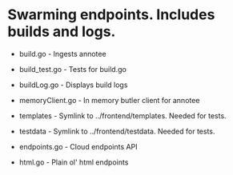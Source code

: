 # Swarming endpoints.  Includes builds and logs.

* build.go - Ingests annotee
* build_test.go - Tests for build.go
* buildLog.go - Displays build logs
* memoryClient.go - In memory butler client for annotee
* templates - Symlink to ../frontend/templates.  Needed for tests.
* testdata - Symlink to ../frontend/testdata.  Needed for tests.

* endpoints.go - Cloud endpoints API
* html.go - Plain ol' html endpoints


